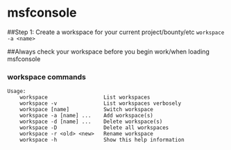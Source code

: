msfconsole
==========
##Step 1: Create a workspace for your current project/bounty/etc
```workspace -a <name>```

##Always check your workspace before you begin work/when loading msfconsole
### workspace commands
```
Usage:
    workspace                  List workspaces
    workspace -v               List workspaces verbosely
    workspace [name]           Switch workspace
    workspace -a [name] ...    Add workspace(s)
    workspace -d [name] ...    Delete workspace(s)
    workspace -D               Delete all workspaces
    workspace -r <old> <new>   Rename workspace
    workspace -h               Show this help information
```
